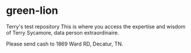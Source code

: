 # green-lion
Terry's test repository
This is where you access the expertise and wisdom of Terry Sycamore, data person extraordinaire.

Please send cash to 1869 Ward RD, Decatur, TN.
